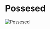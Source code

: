 # Possesed

![Possesed](http://assets.farmhouse.co/publishing/1-shoot-it-yourself/images/possesed-1.jpg)
